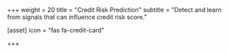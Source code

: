 +++
weight = 20
title = "Credit Risk Prediction"
subtitle = "Detect and learn from signals that can influence credit risk score."

[asset]
  icon = "fas fa-credit-card"

+++
